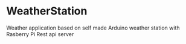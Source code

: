 # WeatherStation

Weather application based on self made Arduino weather station with Rasberry Pi Rest api server
